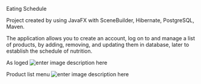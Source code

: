 Eating Schedule

Project created by using JavaFX with SceneBuilder, Hibernate, PostgreSQL, Maven.

The application allows you to create an account, log on to and manage a list of products, by adding, removing, and updating them in database, later to establish the schedule of nutrition.

As loged
![enter image description here](https://zapodaj.net/images/bbea335042e6a.png)

Product list menu
![enter image description here](https://zapodaj.net/images/82975534e7d17.png)
